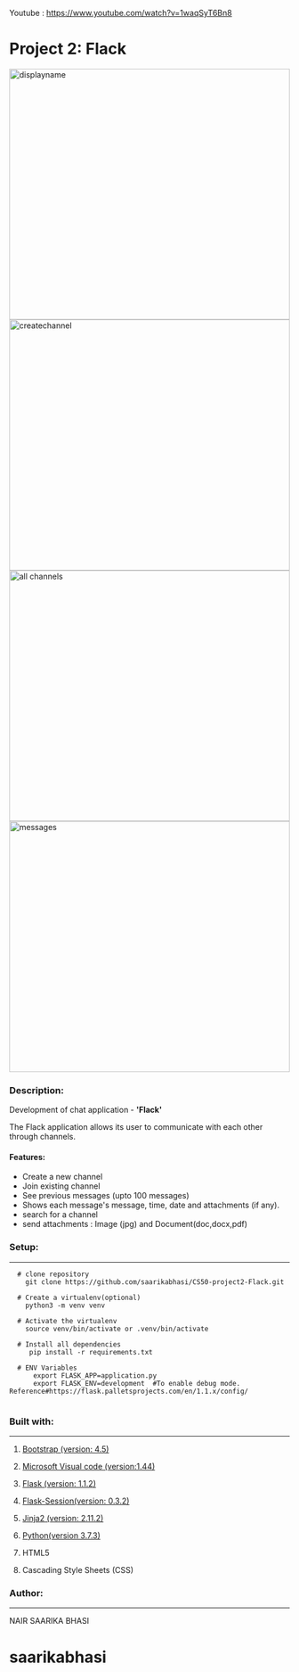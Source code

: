 Youtube : https://www.youtube.com/watch?v=1waqSyT6Bn8

# Project 2: Flack
<p>
  
<img src="https://user-images.githubusercontent.com/55930906/85910483-1ffc9300-b7ed-11ea-9ef8-870f1c2dd1f3.png?raw=true"  width =100% height =450 alt= "displayname">

<img src="https://user-images.githubusercontent.com/55930906/85910486-2428b080-b7ed-11ea-86d3-174423323d9c.png?raw=true"  width =100% height =450 alt= "createchannel">

<img src="https://user-images.githubusercontent.com/55930906/85910491-27bc3780-b7ed-11ea-9799-6b83a178fd58.png?raw=true"  width =100% height =450 alt= "all channels">


<img src="https://user-images.githubusercontent.com/55930906/85910493-2b4fbe80-b7ed-11ea-8ac8-326bd2401e5c.png?raw=true"  width =100% height =450 alt= "messages">



</p>

### Description:

Development of chat application - **'Flack'** 

The Flack application allows its user to communicate with each other through channels. 

#### Features:
  
  * Create a new channel
  * Join existing channel
  * See previous messages (upto 100 messages)
  * Shows each message's message, time, date and attachments (if any).
  * search for a channel
  * send attachments : Image (jpg) and Document(doc,docx,pdf)
 
### Setup:
---------------
  ``` 
    # clone repository
      git clone https://github.com/saarikabhasi/CS50-project2-Flack.git
      
    # Create a virtualenv(optional)
      python3 -m venv venv  
      
    # Activate the virtualenv
      source venv/bin/activate or .venv/bin/activate
      
    # Install all dependencies
       pip install -r requirements.txt
       
    # ENV Variables
        export FLASK_APP=application.py 
        export FLASK_ENV=development  #To enable debug mode. Reference#https://flask.palletsprojects.com/en/1.1.x/config/
        
   ```
        
### Built with:
--------------------

  1. [Bootstrap (version: 4.5)](https://getbootstrap.com/)

  2. [Microsoft Visual code (version:1.44)](https://code.visualstudio.com/)

  3. [Flask (version: 1.1.2)](https://flask.palletsprojects.com/en/1.1.x/)

  4. [Flask-Session(version: 0.3.2)](https://flask.palletsprojects.com/en/1.1.x/)
  
  5. [Jinja2 (version: 2.11.2)](https://jinja.palletsprojects.com/en/2.11.x/)
  
  6. [Python(version 3.7.3)](https://www.python.org/)

  7. HTML5

  8. Cascading Style Sheets (CSS)
  
### Author:
------------
NAIR SAARIKA BHASI
# saarikabhasi
   
  
